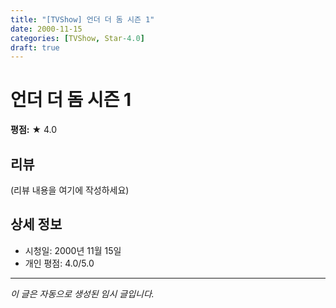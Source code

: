 ```yaml
---
title: "[TVShow] 언더 더 돔 시즌 1"
date: 2000-11-15
categories: [TVShow, Star-4.0]
draft: true
---
```


# 언더 더 돔 시즌 1

**평점:** ★ 4.0

## 리뷰

(리뷰 내용을 여기에 작성하세요)

## 상세 정보

- 시청일: 2000년 11월 15일
- 개인 평점: 4.0/5.0

---

*이 글은 자동으로 생성된 임시 글입니다.*
